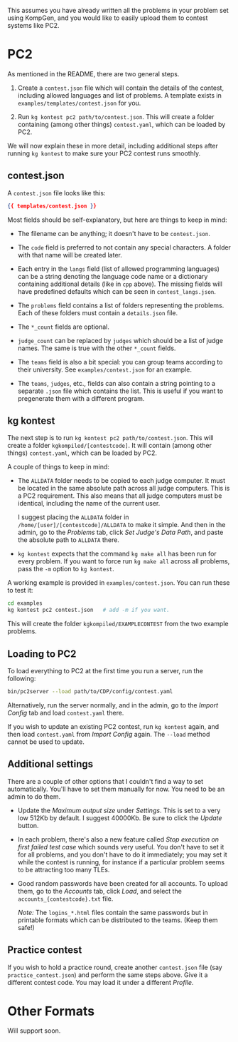 This assumes you have already written all the problems in your problem set using KompGen, and you would like to easily upload them to contest systems like PC2.  



# PC2

As mentioned in the README, there are two general steps.  

1. Create a `contest.json` file which will contain the details of the contest, including allowed languages and list of problems. A template exists in `examples/templates/contest.json` for you.  

2. Run `kg kontest pc2 path/to/contest.json`. This will create a folder containing (among other things) `contest.yaml`, which can be loaded by PC2.  

We will now explain these in more detail, including additional steps after running `kg kontest` to make sure your PC2 contest runs smoothly.


## contest.json

A `contest.json` file looks like this:

```json
{{ templates/contest.json }}
```

Most fields should be self-explanatory, but here are things to keep in mind:

- The filename can be anything; it doesn't have to be `contest.json`.  

- The `code` field is preferred to not contain any special characters. A folder with that name will be created later.

- Each entry in the `langs` field (list of allowed programming languages) can be a string denoting the language code name or a dictionary containing additional details (like in `cpp` above). The missing fields will have predefined defaults which can be seen in `contest_langs.json`.  

- The `problems` field contains a list of folders representing the problems. Each of these folders must contain a `details.json` file.  

- The `*_count` fields are optional.  

- `judge_count` can be replaced by `judges` which should be a list of judge names. The same is true with the other `*_count` fields.

- The `teams` field is also a bit special: you can group teams according to their university. See `examples/contest.json` for an example.

- The `teams`, `judges`, etc., fields can also contain a string pointing to a separate `.json` file which contains the list. This is useful if you want to pregenerate them with a different program.

## kg kontest

The next step is to run `kg kontest pc2 path/to/contest.json`. This will create a folder `kgkompiled/[contestcode]`. It will contain (among other things) `contest.yaml`, which can be loaded by PC2.  

A couple of things to keep in mind:

- The `ALLDATA` folder needs to be copied to each judge computer. It must be located in the same absolute path across all judge computers. This is a PC2 requirement. This also means that all judge computers must be identical, including the name of the current user.

    I suggest placing the `ALLDATA` folder in `/home/[user]/[contestcode]/ALLDATA` to make it simple. And then in the admin, go to the *Problems* tab, click *Set Judge's Data Path*, and paste the absolute path to `ALLDATA` there.  

- `kg kontest` expects that the command `kg make all` has been run for every problem. If you want to force run `kg make all` across all problems, pass the `-m` option to `kg kontest`.

A working example is provided in `examples/contest.json`. You can run these to test it:

```bash
cd examples
kg kontest pc2 contest.json   # add -m if you want.
```

This will create the folder `kgkompiled/EXAMPLECONTEST` from the two example problems.


## Loading to PC2

To load everything to PC2 at the first time you run a server, run the following:

```bash
bin/pc2server --load path/to/CDP/config/contest.yaml
```

Alternatively, run the server normally, and in the admin, go to the *Import Config* tab and load `contest.yaml` there.

If you wish to update an existing PC2 contest, run `kg kontest` again, and then load `contest.yaml` from *Import Config* again. The `--load` method cannot be used to update.


## Additional settings  

There are a couple of other options that I couldn't find a way to set automatically. You'll have to set them manually for now. You need to be an admin to do them.

- Update the *Maximum output size* under *Settings*. This is set to a very low 512Kb by default. I suggest 40000Kb. Be sure to click the *Update* button.

- In each problem, there's also a new feature called *Stop execution on first failed test case* which sounds very useful. You don't have to set it for all problems, and you don't have to do it immediately; you may set it while the contest is running, for instance if a particular problem seems to be attracting too many TLEs.

- Good random passwords have been created for all accounts. To upload them, go to the *Accounts* tab, click *Load*, and select the `accounts_{contestcode}.txt` file.
    
    *Note:* The `logins_*.html` files contain the same passwords but in printable formats which can be distributed to the teams. (Keep them safe!)


## Practice contest

If you wish to hold a practice round, create another `contest.json` file (say `practice_contest.json`) and perform the same steps above. Give it a different contest code. You may load it under a different *Profile*.



# Other Formats  

Will support soon.



